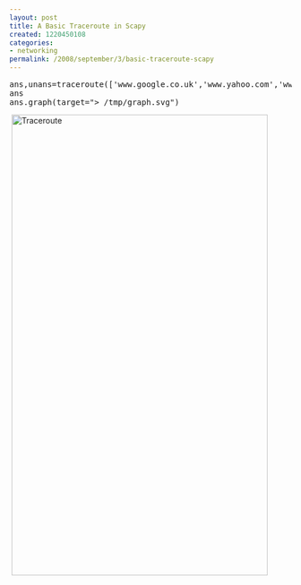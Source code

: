 ```yaml
---
layout: post
title: A Basic Traceroute in Scapy
created: 1220450108
categories:
- networking
permalink: /2008/september/3/basic-traceroute-scapy
---
```

<pre>
ans,unans=traceroute(['www.google.co.uk','www.yahoo.com','www.microsoft.com'])
ans<br />ans.graph(target=&quot;> /tmp/graph.svg&quot;)</pre><p>&nbsp;<img alt="Traceroute" width="457" height="823" src="/sites/default/files/graph.gif" /></p>
